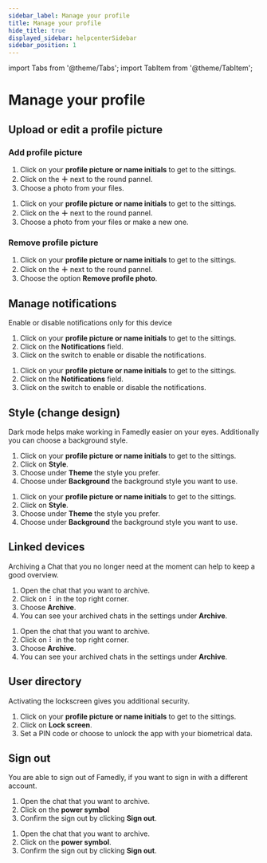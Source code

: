 ```yaml
---
sidebar_label: Manage your profile
title: Manage your profile
hide_title: true
displayed_sidebar: helpcenterSidebar
sidebar_position: 1
---
```


import Tabs from '@theme/Tabs';
import TabItem from '@theme/TabItem';


# Manage your profile

## Upload or edit a profile picture

### Add profile picture

<Tabs>
  <TabItem value="desktop" label="Desktop" default>
  <ol>
    <li>Click on your <b>profile picture or name initials</b> to get to the sittings.</li>
    <li>Click on the <b>＋</b> next to the round pannel.</li>
    <li>Choose a photo from your files.</li>
  </ol>
  </TabItem>
  <TabItem value="mobile" label="Mobile">
  <ol>
    <li>Click on your <b>profile picture or name initials</b> to get to the sittings.</li>
    <li>Click on the <b>＋</b> next to the round pannel.</li>
    <li>Choose a photo from your files or make a new one.</li>
  </ol>
  </TabItem>
</Tabs>

### Remove profile picture

<Tabs>
  <TabItem value="mobile" label="Mobile" default>
  <ol>
    <li>Click on your <b>profile picture or name initials</b> to get to the sittings.</li>
    <li>Click on the <b>＋</b> next to the round pannel.</li>
    <li>Choose the option <b>Remove profile photo</b>.</li>
  </ol>
  </TabItem>
</Tabs>

## Manage notifications

Enable or disable notifications only for this device

<Tabs>
  <TabItem value="desktop" label="Desktop" default>
  <ol>
    <li>Click on your <b>profile picture or name initials</b> to get to the sittings.</li>
    <li>Click on the <b>Notifications</b> field.</li>
    <li>Click on the switch to enable or disable the notifications.</li>
  </ol>
  </TabItem>
  <TabItem value="mobile" label="Mobile">
  <ol>
    <li>Click on your <b>profile picture or name initials</b> to get to the sittings.</li>
    <li>Click on the <b>Notifications</b> field.</li>
    <li>Click on the switch to enable or disable the notifications.</li>
  </ol>
  </TabItem>
</Tabs>


## Style (change design)

Dark mode helps make working in Famedly easier on your eyes. Additionally you can choose a background style.

<Tabs>
  <TabItem value="desktop" label="Desktop" default>
  <ol>
    <li>Click on your <b>profile picture or name initials</b> to get to the sittings.</li>
    <li>Click on <b>Style</b>.</li>
    <li>Choose under <b>Theme</b> the style you prefer.</li>
    <li>Choose under <b>Background</b> the background style you want to use.</li>
  </ol>
  </TabItem>
  <TabItem value="mobile" label="Mobile">
  <ol>
    <li>Click on your <b>profile picture or name initials</b> to get to the sittings.</li>
    <li>Click on <b>Style</b>.</li>
    <li>Choose under <b>Theme</b> the style you prefer.</li>
    <li>Choose under <b>Background</b> the background style you want to use.</li>
  </ol>
  </TabItem>
</Tabs>

## Linked devices


Archiving a Chat that you no longer need at the moment can help to keep a good overview.

<Tabs>
  <TabItem value="desktop" label="Desktop" default>
  <ol>
    <li>Open the chat that you want to archive.</li>
    <li>Click on ⠇ in the top right corner.</li>
    <li>Choose <b>Archive</b>.</li>
    <li>You can see your archived chats in the settings under <b>Archive</b>.</li>
  </ol>
  </TabItem>
  <TabItem value="mobile" label="Mobile">
  <ol>
    <li>Open the chat that you want to archive.</li>
    <li>Click on ⠇ in the top right corner.</li>
    <li>Choose <b>Archive</b>.</li>
    <li>You can see your archived chats in the settings under <b>Archive</b>.</li>
  </ol>
  </TabItem>
</Tabs>

## User directory


Activating the lockscreen gives you additional security.

<Tabs>
  <TabItem value="mobile" label="Mobile" default>
  <ol>
    <li>Click on your <b>profile picture or name initials</b> to get to the sittings.</li>
    <li>Click on <b>Lock screen</b>.</li>
    <li>Set a PIN code or choose to unlock the app with your biometrical data.</li>
  </ol>
  </TabItem>
</Tabs>


## Sign out

You are able to sign out of Famedly, if you want to sign in with a different account.

<Tabs>
  <TabItem value="desktop" label="Desktop" default>
  <ol>
    <li>Open the chat that you want to archive.</li>
    <li>Click on the <b>power symbol</b></li>
    <li>Confirm the sign out by clicking <b>Sign out</b>.</li>
  </ol>
  </TabItem>
  <TabItem value="mobile" label="Mobile">
  <ol>
    <li>Open the chat that you want to archive.</li>
    <li>Click on the <b>power symbol</b>.</li>
    <li>Confirm the sign out by clicking <b>Sign out</b>.</li>
  </ol>
  </TabItem>
</Tabs>

